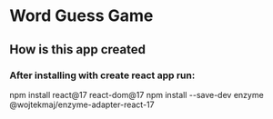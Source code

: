 # Word Guess Game

## How is this app created

### After installing with create react app run:
npm install react@17 react-dom@17
npm install --save-dev enzyme @wojtekmaj/enzyme-adapter-react-17